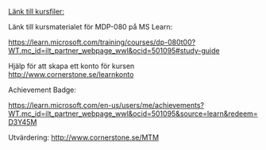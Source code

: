 [Länk till kursfiler:](https://1drv.ms/f/c/fb5c7f8b8caa2fb7/EqCR3wq2mlVMp2PEyNRvEN8B8t9o89vfTLNQT4tzOXNSBg?e=ZaZmxg)

Länk till kursmaterialet för MDP-080 på MS Learn:

https://learn.microsoft.com/training/courses/dp-080t00?WT.mc_id=ilt_partner_webpage_wwl&ocid=501095#study-guide

Hjälp för att skapa ett konto för kursen http://www.cornerstone.se/learnkonto

Achievement Badge:

https://learn.microsoft.com/en-us/users/me/achievements?WT.mc_id=ilt_partner_webpage_wwl&ocid=501095&source=learn&redeem=D3Y45M

Utvärdering:  http://www.cornerstone.se/MTM
